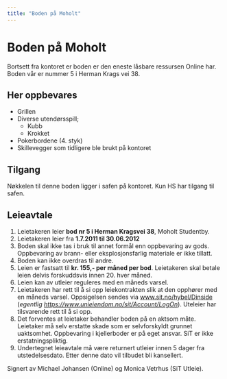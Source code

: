 ```yaml
---
title: "Boden på Moholt"
---
```


# Boden på Moholt

Bortsett fra kontoret er boden er den eneste låsbare ressursen Online har.
Boden vår er nummer 5 i Herman Krags vei 38.

## Her oppbevares 

* Grillen
* Diverse utendørsspill;
    * Kubb
    * Krokket
* Pokerbordene (4. styk)
* Skillevegger som tidligere ble brukt på kontoret

## Tilgang

Nøkkelen til denne boden ligger i safen på kontoret. Kun HS har tilgang til safen.

## Leieavtale

1. Leietakeren leier **bod nr 5 i Herman Kragsvei 38**, Moholt Studentby.
2. Leietakeren leier fra **1.7.2011 til 30.06.2012**
3. Boden skal ikke tas i bruk til annet formål enn oppbevaring av gods. Oppbevaring av brann- eller eksplosjonsfarlig materiale er ikke tillatt.
4. Boden kan ikke overdras til andre.
5. Leien er fastsatt til **kr. 155,- per måned per bod**. Leietakeren skal betale leien delvis forskuddsvis innen 20. hver måned.
6. Leien kan av utleier reguleres med en måneds varsel.
7. Leietakeren har rett til å si opp leiekontrakten slik at den opphører med en måneds varsel. Oppsigelsen sendes via www.sit.no/hybel/Dinside (_egentlig https://www.unieiendom.no/sit/Account/LogOn_). Uteleier har tilsvarende rett til å si opp.
8. Det forventes at leietaker behandler boden på en aktsom måte. Leietaker må selv erstatte skade som er selvforskyldt grunnet uaktsomhet. Oppbevaring i kjellerboder er på eget ansvar. SiT er ikke erstatningspliktig.
9. Undertegnet leieavtale må være returnert utleier innen 5 dager fra utstedelsesdato. Etter denne dato vil tilbudet bli kansellert.

Signert av Michael Johansen (Online) og Monica Vetrhus (SiT Utleie).